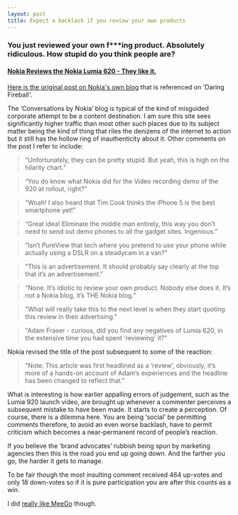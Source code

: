 ```yaml
---
layout: post
title: Expect a backlash if you review your own products
---
```


### You just reviewed your own f***ing product. Absolutely ridiculous. How stupid do you think people are?

#### [Nokia Reviews the Nokia Lumia 620 - They like it.](http://daringfireball.net/linked/2013/02/05/nokia-620)

[Here is the original post on Nokia's own blog](http://conversations.nokia.com/2013/02/04/compact-vibrant-and-lots-of-fun-our-nokia-lumia-620-review/) that is referenced on 'Daring Fireball'.

The ‘Conversations by Nokia’ blog is typical of the kind of misguided corporate attempt to be a content destination. I am sure this site sees significantly higher traffic than most other such places due to its subject matter being the kind of thing that riles the denizens of the internet to action but it still has the hollow ring of inauthenticity about it. Other comments on the post I refer to include:

> “Unfortunately, they can be pretty stupid. But yeah, this is high on the hilarity chart.”

> “You do know what Nokia did for the Video recording demo of the 920 at rollout, right?”

> “Woah! I also heard that Tim Cook thinks the iPhone 5 is the best smartphone yet!”

> “Great idea! Eliminate the middle man entirely, this way you don’t need to send out demo phones to all the gadget sites. Ingenious.”

> “Isn’t PureView that tech where you pretend to use your phone while actually using a DSLR on a steadycam in a van?”

> “This is an advertisement. It should probably say clearly at the top that it’s an advertisement.”

> “None. It’s idiotic to review your own product. Nobody else does it. It’s not a Nokia blog, it’s THE Nokia blog.”

> "What will really take this to the next level is when they start quoting this review in their advertising."

> "Adam Fraser - curious, did you find any negatives of Lumia 620, in the extensive time you had spent 'reviewing' it?"

Nokia revised the title of the post subsequent to some of the reaction:

> “Note: This article was first headlined as a ‘review’, obviously, it’s more of a hands-on account of Adam’s experiences and the headline has been changed to reflect that.”

What is interesting is how earlier appalling errors of judgement, such as the Lumia 920 launch video, are brought up whenever a commenter perceives a subsequent mistake to have been made. It starts to create a perception. Of course, there is a dilemma here. You are being ‘social’ be permitting comments therefore, to avoid an even worse backlash, have to permit criticism which becomes a near-permanent record of people’s reaction.

If you believe the ‘brand advocates’ rubbish being spun by marketing agencies then this is the road you end up going down. And the farther you go, the harder it gets to manage.

To be fair though the most insulting comment received 464 up-votes and only 18 down-votes so if it is pure participation you are after this counts as a win.

I did [really like MeeGo](http://taskumuro.com/artikkelit/the-story-of-nokia-meego) though.


